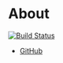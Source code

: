 # About

[![Build Status](https://travis-ci.org/kunmei/gitbook.svg?branch=master)](https://travis-ci.org/kunmei/gitbook)

- <i class="fa fa-github-alt"></i> [GitHub](https://github.com/kunmei)
